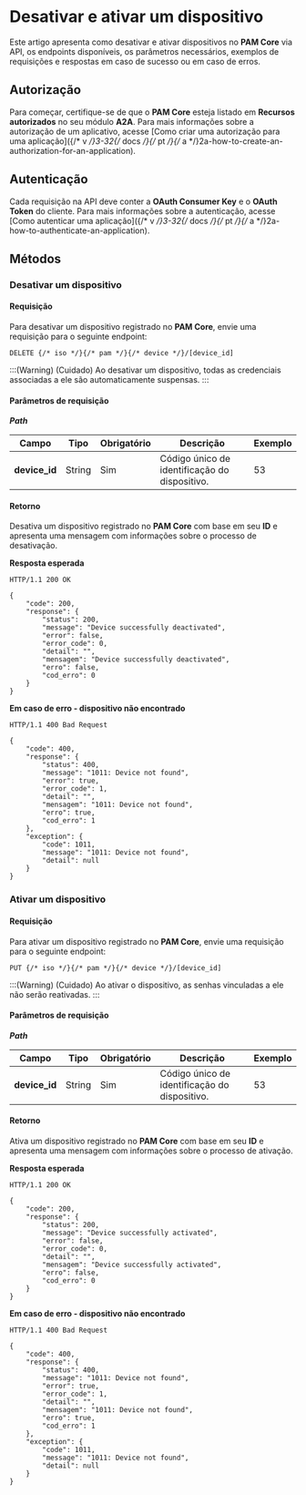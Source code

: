 # Desativar e ativar um dispositivo

Este artigo apresenta como desativar e ativar dispositivos no **PAM Core** via API, os endpoints disponíveis, os parâmetros necessários, exemplos de requisições e respostas em caso de sucesso ou em caso de erros.

## Autorização

Para começar, certifique-se de que o **PAM Core** esteja listado em **Recursos autorizados** no seu módulo **A2A**.
Para mais informações sobre a autorização de um aplicativo, acesse [Como criar uma autorização para uma aplicação]({/* v */}3-32{/* docs */}{/* pt */}{/* a */}2a-how-to-create-an-authorization-for-an-application).

## Autenticação

Cada requisição na API deve conter a **OAuth Consumer Key** e o **OAuth Token** do cliente.
Para mais informações sobre a autenticação, acesse [Como autenticar uma aplicação]({/* v */}3-32{/* docs */}{/* pt */}{/* a */}2a-how-to-authenticate-an-application).

## Métodos
### Desativar um dispositivo 

#### Requisição

Para desativar um dispositivo registrado no **PAM Core**, envie uma requisição para o seguinte endpoint:

```
DELETE {/* iso */}{/* pam */}{/* device */}/[device_id]
```
:::(Warning) (Cuidado)
Ao desativar um dispositivo, todas as credenciais associadas a ele são automaticamente suspensas.
:::

#### Parâmetros de requisição

***Path***


| Campo | Tipo | Obrigatório | Descrição | Exemplo |
| --- | --- | --- | --- | --- |
| **device_id** | String | Sim | Código único de identificação do dispositivo. | 53 |

#### Retorno


Desativa um dispositivo registrado no **PAM Core** com base em seu **ID** e apresenta uma mensagem com informações sobre o processo de desativação.

**Resposta esperada**

```
HTTP/1.1 200 OK
```
```
{
    "code": 200,
    "response": {
        "status": 200,
        "message": "Device successfully deactivated",
        "error": false,
        "error_code": 0,
        "detail": "",
        "mensagem": "Device successfully deactivated",
        "erro": false,
        "cod_erro": 0
    }
}
```

**Em caso de erro - dispositivo não encontrado**

```
HTTP/1.1 400 Bad Request
```

```
{
    "code": 400,
    "response": {
        "status": 400,
        "message": "1011: Device not found",
        "error": true,
        "error_code": 1,
        "detail": "",
        "mensagem": "1011: Device not found",
        "erro": true,
        "cod_erro": 1
    },
    "exception": {
        "code": 1011,
        "message": "1011: Device not found",
        "detail": null
    }
}
```

### Ativar um dispositivo
#### Requisição
Para ativar um dispositivo registrado no **PAM Core**, envie uma requisição para o seguinte endpoint:

```
PUT {/* iso */}{/* pam */}{/* device */}/[device_id]
```
:::(Warning) (Cuidado)
Ao ativar o dispositivo, as senhas vinculadas a ele não serão reativadas.
:::

#### Parâmetros de requisição

***Path***

| Campo | Tipo | Obrigatório | Descrição | Exemplo |
| --- | --- | --- | --- | --- |
| **device_id** | String | Sim | Código único de identificação do dispositivo. | 53 |

#### Retorno

Ativa um dispositivo registrado no **PAM Core** com base em seu **ID** e apresenta uma mensagem com informações sobre o processo de ativação.

**Resposta esperada** 

```
HTTP/1.1 200 OK
```
```
{
    "code": 200,
    "response": {
        "status": 200,
        "message": "Device successfully activated",
        "error": false,
        "error_code": 0,
        "detail": "",
        "mensagem": "Device successfully activated",
        "erro": false,
        "cod_erro": 0
    }
}
```

**Em caso de erro -  dispositivo não encontrado**

```
HTTP/1.1 400 Bad Request
```
```
{
    "code": 400,
    "response": {
        "status": 400,
        "message": "1011: Device not found",
        "error": true,
        "error_code": 1,
        "detail": "",
        "mensagem": "1011: Device not found",
        "erro": true,
        "cod_erro": 1
    },
    "exception": {
        "code": 1011,
        "message": "1011: Device not found",
        "detail": null
    }
}
```